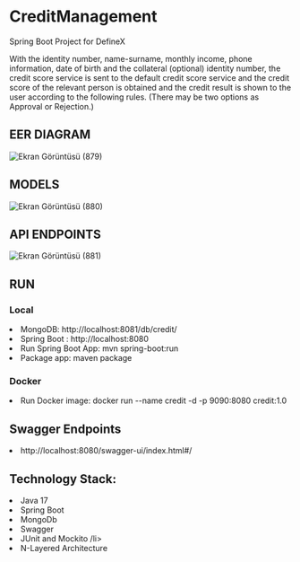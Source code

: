 # CreditManagement
Spring Boot Project for DefineX

<p>With the identity number, name-surname, monthly income, phone information, date of birth and the collateral (optional) identity number, the credit score service is sent to the default credit score service and the credit score of the relevant person is obtained and the credit result is shown to the user according to the following rules. (There may be two options as Approval or Rejection.) </p>

## EER DIAGRAM

</hr>

![Ekran Görüntüsü (879)](https://user-images.githubusercontent.com/54955167/221320115-c2de1ccf-7379-4f17-aa87-5622816f543a.png)

## MODELS

</hr>

![Ekran Görüntüsü (880)](https://user-images.githubusercontent.com/54955167/221320231-f41815d2-9fea-4090-90d7-51c4ebd65a91.png)

## API ENDPOINTS

</hr>

![Ekran Görüntüsü (881)](https://user-images.githubusercontent.com/54955167/221320298-5a87e295-bd6e-4390-92bc-7678c265f938.png)

## RUN

</hr>

### Local
<li> MongoDB: http://localhost:8081/db/credit/ </li>
<li> Spring Boot : http://localhost:8080 </li>
<li> Run Spring Boot App: mvn spring-boot:run </li>
<li> Package app: maven package </li>

### Docker
<li> Run Docker image: docker run --name credit -d -p 9090:8080 credit:1.0 </li>

## Swagger Endpoints

</hr>
<li> http://localhost:8080/swagger-ui/index.html#/  </li>

## Technology Stack: 

</hr>

<li> Java 17 </li>
<li> Spring Boot </li>
<li> MongoDb </li>
<li> Swagger </li>
<li> JUnit and Mockito /li>
<li> N-Layered Architecture </li>

